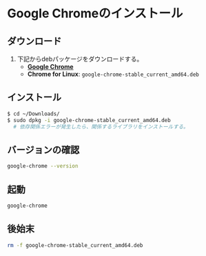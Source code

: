 # Google Chromeのインストール

## ダウンロード
1. 下記からdebパッケージをダウンロードする。
   - **[Google Chrome](https://www.google.com/intl/ja/chrome/)**
   - **Chrome for Linux**: `google-chrome-stable_current_amd64.deb`

## インストール
```bash
$ cd ~/Downloads/
$ sudo dpkg -i google-chrome-stable_current_amd64.deb
  # 依存関係エラーが発生したら、関係するライブラリをインストールする。
```

## バージョンの確認
```bash
google-chrome --version
```

## 起動
```bash
google-chrome
```

## 後始末
```bash
rm -f google-chrome-stable_current_amd64.deb
```
